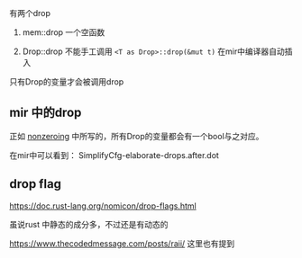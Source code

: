 有两个drop 
1. mem::drop
一个空函数

2. Drop::drop
不能手工调用 `<T as Drop>::drop(&mut t)`
在mir中编译器自动插入


只有Drop的变量才会被调用drop

## mir 中的drop

正如 [nonzeroing](https://rust-lang.github.io/rfcs/0320-nonzeroing-dynamic-drop.html)
中所写的，所有Drop的变量都会有一个bool与之对应。

在mir中可以看到： SimplifyCfg-elaborate-drops.after.dot 

## drop flag

https://doc.rust-lang.org/nomicon/drop-flags.html

虽说rust 中静态的成分多，不过还是有动态的

https://www.thecodedmessage.com/posts/raii/
这里也有提到

